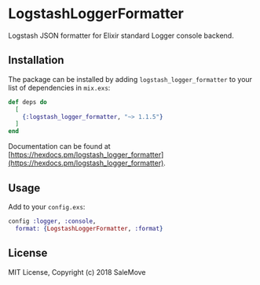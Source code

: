 # LogstashLoggerFormatter

Logstash JSON formatter for Elixir standard Logger console backend.

## Installation

The package can be installed by adding `logstash_logger_formatter` to your 
list of dependencies in `mix.exs`:

```elixir
def deps do
  [
    {:logstash_logger_formatter, "~> 1.1.5"}
  ]
end
```

Documentation can be found at
[https://hexdocs.pm/logstash_logger_formatter](https://hexdocs.pm/logstash_logger_formatter).

## Usage

Add to your `config.exs`:

```elixir
config :logger, :console,
  format: {LogstashLoggerFormatter, :format}
```

## License

MIT License, Copyright (c) 2018 SaleMove
